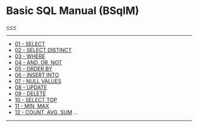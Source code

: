 
Basic SQL Manual (BSqlM)
======

[<<<](https://github.com/ttltrk/PRG/blob/master/MANUALS.MD)

---

* <a href="#">01 - SELECT</a>
* <a href="#">02 - SELECT DISTINCT</a>
* <a href="#">03 - WHERE</a>
* <a href="#">04 - AND, OR, NOT</a>
* <a href="#">05 - ORDER BY</a>
* <a href="#">06 - INSERT INTO</a>
* <a href="#">07 - NULL VALUES</a>
* <a href="#">08 - UPDATE</a>
* <a href="#">09 - DELETE</a>
* <a href="#">10 - SELECT TOP</a>
* <a href="#">11 - MIN, MAX</a>
* <a href="#">12 - COUNT, AVG, SUM</a>
...

---

